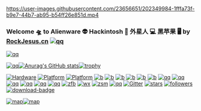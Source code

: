 https://user-images.githubusercontent.com/23656651/202349984-1fffa73f-b9e7-44b7-ab95-b54ff26e851d.mp4

### Welcome 🛸  to Alienware 👽  Hackintosh 🍎  外星人 💻  黑苹果  🖥  by [RockJesus.cn](https://rockjesus.cn) [![qq](https://img.shields.io/badge/Blog-RockJesus-silver.svg?logo=Blogger)](https://rockjesus.cn)
[![qq](https://gcore.jsdelivr.net/gh/rockjesus/rockjesus/img/foot.gif)](https://rockjesus.cn)

[![qq](https://gcore.jsdelivr.net/gh/rockjesus/rockjesus/img/17r4.gif)](https://rockjesus.cn)[![Anurag's GitHub stats](https://github-readme-stats.vercel.app/api?username=RockJesus&count_private=true&include_all_commits=true&show_icons=true&theme=nightowl&bg_color=30,e96443,904e95&title_color=fff&text_color=fff)](https://rockjesus.cn)[![trophy](https://github-profile-trophy.vercel.app/?username=rockjesus&theme=nord)](https://rockjesus.cn)

[![Hardware](https://img.shields.io/badge/Hardware-Alienware-silver.svg?logo=Hackaday)](https://alienware.com) [![Platform](https://img.shields.io/badge/platform-MacOS10/12-red.svg?logo=apple)](https://developer.apple.com/macos) [![Platform](https://img.shields.io/badge/platform-Windows11-blue.svg?logo=windows)](https://www.microsoft.com/en-us/windows/)
[![b](https://img.shields.io/badge/Bootloader-Opencore-silver.svg?logo=OpenCollective)](https://github.com/acidanthera/OpenCorePkg)
[![b](https://img.shields.io/badge/Bootloader-Clover-green.svg?logo=4chan)](https://github.com/CloverHackyColor/CloverBootloader)
[![b](https://img.shields.io/badge/Credits-Acidanthera-purple.svg?logo=Academia)](https://github.com/acidanthera)
[![b](https://img.shields.io/badge/Credits-TonymacX86-green.svg?logo=Tesla)](https://tonymacx86.com)
[![b](https://img.shields.io/badge/Credits-PCbeta-red.svg?logo=PyCharm)](https://bbs.pcbeta.com)
[![b](https://img.shields.io/badge/Credits-黑果小兵-yellow.svg?logo=Babel)](https://blog.daliansky.net/)
[![qq](https://img.shields.io/badge/外星人黑苹果-个人博客Blog-silver.svg?logo=Blogger)](https://rockjesus.cn)
[![qq](https://img.shields.io/badge/外星人黑苹果-QQ群-purple.svg?logo=TencentQQ)](https://gcore.jsdelivr.net/gh/rockjesus/rockjesus/img/qq.png)
[![qq](https://img.shields.io/badge/外星人黑苹果-微信公众号-silver.svg?logo=WeChat)](https://gcore.jsdelivr.net/gh/rockjesus/rockjesus/img/gzh.jpg)
[![qq](https://img.shields.io/badge/social-tiktok-blue.svg?logo=tiktok)](https://gcore.jsdelivr.net/gh/rockjesus/rockjesus/img/dou.png)
[![qq](https://img.shields.io/badge/social-微信视频号-green.svg?logo=AirPlayVideo)](https://gcore.jsdelivr.net/gh/rockjesus/rockjesus/img/sph.jpg)
[![qq](https://img.shields.io/badge/social-电影公众号-red.svg?logo=Aparat)](https://gcore.jsdelivr.net/gh/rockjesus/rockjesus/img/dy.jpg)
 [![zfb](https://img.shields.io/badge/打赏-支付宝-blue.svg?logo=alipay)](https://gcore.jsdelivr.net/gh/rockjesus/rockjesus/img/zfb.png)
 [![wx](https://img.shields.io/badge/打赏-微信-green.svg?logo=wechat)](https://gcore.jsdelivr.net/gh/rockjesus/rockjesus/img/wx.png)
 [![zsm](https://img.shields.io/badge/打赏-赞赏码-yellow.svg?logo=wechat)](https://gcore.jsdelivr.net/gh/rockjesus/rockjesus/img/zsm.png)
 [![qq](https://img.shields.io/badge/黑苹果-远程安装-purple.svg?logo=Atom)](https://gcore.jsdelivr.net/gh/rockjesus/rockjesus/img/az.jpg)
 [![Gitter](https://img.shields.io/badge/Chatroom-Gitter-9cf.svg?logo=gitter)](https://gitter.im/Alienware-hackintosh/community)
[![stars](https://img.shields.io/github/stars/rockjesus.svg?logo=ApacheSpark)](https://github.com/RockJesus)
[![followers](https://img.shields.io/github/followers/RockJesus.svg?logo=SouthwestAirlines&color=purple)](https://github.com/RockJesus)
 [![download-badge](https://img.shields.io/github/downloads/RockJesus/Alienware-Opencore-Theme/total.svg?logo=DocuSign "Download status")](https://github.com/RockJesus/Alienware-Hackintosh "Download status")

[![map](http://rf.revolvermaps.com/w/3/s/a/8/0/2/ffffff/010020/aa0000/04a1ptxjy5e.png)](https://rockjesus.cn/)[![map](http://rf.revolvermaps.com/h/m/a/0/ff0000/256/40/04a1ptxjy5e.png)](https://rockjesus.cn/)
